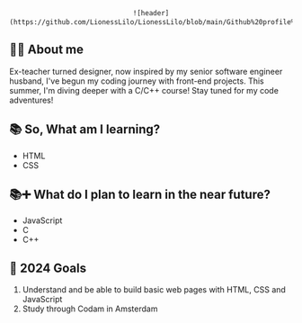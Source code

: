 <div align="center">

    ![header](https://github.com/LionessLilo/LionessLilo/blob/main/Github%20profile%20header%20image.png)

</div>

## 🙋‍♀️ About me
Ex-teacher turned designer, now inspired by my senior software engineer husband, I've begun my coding journey with front-end projects. This summer, I'm diving deeper with a C/C++ course! Stay tuned for my code adventures!

## 📚 So, What am I learning?

- HTML
- CSS

## 📚➕ What do I plan to learn in the near future?

- JavaScript
- C
- C++

## 🥅 2024 Goals

1. Understand and be able to build basic web pages with HTML, CSS and JavaScript
2. Study through Codam in Amsterdam
